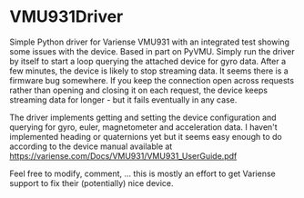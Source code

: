 # VMU931Driver
Simple Python driver for Variense VMU931 with an integrated test showing some issues with the device. Based in part on PyVMU. Simply run the driver by itself to start a loop querying the attached device for gyro data. After a few minutes, the device is likely to stop streaming data. It seems there is a firmware bug somewhere. If you keep the connection open across requests rather than opening and closing it on each request, the device keeps streaming data for longer - but it fails eventually in any case.

The driver implements getting and setting the device configuration and querying for gyro, euler, magnetometer and acceleration data. I haven't implemented heading or quaternions yet but it seems easy enough to do according to the device manual available at https://variense.com/Docs/VMU931/VMU931_UserGuide.pdf

Feel free to modify, comment, ... this is mostly an effort to get Variense support to fix their (potentially) nice device.
